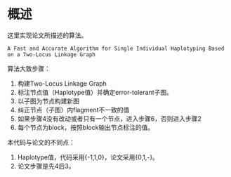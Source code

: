 # 概述
这里实现论文所描述的算法。

    A Fast and Accurate Algorithm for Single Individual Haplotyping Based on a Two-Locus Linkage Graph

算法大致步骤：
1. 构建Two-Locus Linkage Graph
2. 标注节点值（Haplotype值）并确定error-tolerant子图。
3. 以子图为节点构建新图
4. 纠正节点（子图）内flagment不一致的值
5. 如果步骤4没有改动或者只有一个节点，进入步骤6，否则进入步骤2
6. 每个节点为block，按照block输出节点标注的值。

本代码与论文的不同点：
1. Haplotype值，代码采用{-1,1,0}，论文采用{0,1,-}。
2. 论文步骤是先4后3。
